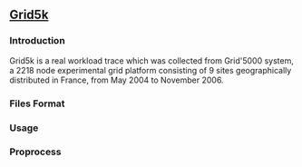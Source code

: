 [Grid5k](https://www.grid5000.fr/mediawiki/index.php/Grid5000:Home)
---


### Introduction

Grid5k is a real workload trace which was collected from Grid'5000 system, a 2218 node experimental grid platform consisting of 9 sites geographically distributed in France, from May 2004 to November 2006. 

### Files Format

### Usage

### Proprocess
